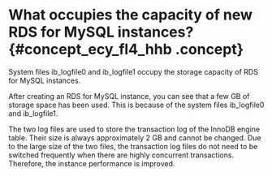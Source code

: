 # What occupies the capacity of new RDS for MySQL instances? {#concept_ecy_fl4_hhb .concept}

System files ib\_logfile0 and ib\_logfile1 occupy the storage capacity of RDS for MySQL instances.

After creating an RDS for MySQL instance, you can see that a few GB of storage space has been used. This is because of the system files ib\_logfile0 and ib\_logfile1.

The two log files are used to store the transaction log of the InnoDB engine table. Their size is always approximately 2 GB and cannot be changed. Due to the large size of the two files, the transaction log files do not need to be switched frequently when there are highly concurrent transactions. Therefore, the instance performance is improved.

